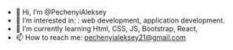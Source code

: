 - 👋 Hi, I’m @PechenyiAleksey
- 👀 I’m interested in: : web development, application development.
- 🌱 I’m currently learning Html, CSS, JS, Bootstrap, React,
- 📫 How to reach me: pechenyialeksey21@gmail.com

<!---
PechenyiAleksey/PechenyiAleksey is a ✨ special ✨ repository because its `README.md` (this file) appears on your GitHub profile.
You can click the Preview link to take a look at your changes.
--->

